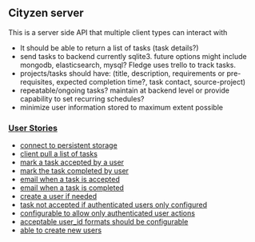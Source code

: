 ## Cityzen server
This is a server side API that multiple client types can interact with
- It should be able to return a list of tasks (task details?)
- send tasks to backend currently sqlite3.  future options might include mongodb, elasticsearch, mysql?  Fledge uses trello to track tasks.
- projects/tasks should have: (title, description, requirements or pre-requisites, expected completion time?, task contact, source-project)
- repeatable/ongoing tasks? maintain at backend level or provide capability to set recurring schedules?
- minimize user information stored to maximum extent possible
### [User Stories](#server-user-stories)
- [connect to persistent storage ](server-user-stories/connect-to-persistent-storage.md) 
- [client pull a list of tasks](server-user-stories/client-pull-task-list.md)
- [mark a task accepted by a user](server-user-stories/user-accepts-task.md)
- [mark the task completed by user](server-user-stories/user-marks-task-complete.md)
- [email when a task is accepted](server-user-stories/email-when-task-accepted.md)
- [email when a task is completed](server-user-stories/email-when-task-completed.md)
- [create a user if needed](server-user-stories/create-user-if-needed-when-configured.md)
- [task not accepted if authenticated users only configured](server-user-stories/task-not-accepted-if-authenticated-only-configured.md) 
- [configurable to allow only authenticated user actions](server-user-stories/configure-authenticated-users-only.md)
- [acceptable user_id formats should be configurable](server-user-stories/configure-acceptable-user-id.md) 
- [able to create new users](server-user-stories/create-new-users.md)